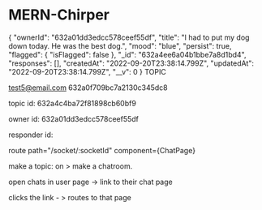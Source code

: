 # MERN-Chirper





{
    "ownerId": "632a01dd3edcc578ceef55df",
    "title": "I had to put my dog down today. He was the best dog.",
    "mood": "blue",
    "persist": true,
    "flagged": {
        "isFlagged": false
    },
    "_id": "632a4ee6a04b1bbe7a8d1bd4",
    "responses": [],
    "createdAt": "2022-09-20T23:38:14.799Z",
    "updatedAt": "2022-09-20T23:38:14.799Z",
    "__v": 0
}   TOPIC


test5@email.com 
632a0f709bc7a2130c345dc8

topic id: 632a4c4ba72f81898cb60bf9

owner id: 632a01dd3edcc578ceef55df

responder id: 

route path="/socket/:socketId" component={ChatPage}

make a topic:
on >
make a chatroom.

open chats in user page -> link to their chat page

clicks the link - > routes to that page
